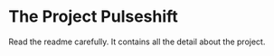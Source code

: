 The Project Pulseshift
==========

Read the readme carefully. It contains all the detail about the project.
